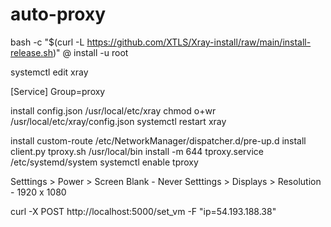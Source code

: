 # auto-proxy

bash -c "$(curl -L https://github.com/XTLS/Xray-install/raw/main/install-release.sh)" @ install -u root

systemctl edit xray

[Service]
Group=proxy

install config.json /usr/local/etc/xray
chmod o+wr /usr/local/etc/xray/config.json
systemctl restart xray

install custom-route /etc/NetworkManager/dispatcher.d/pre-up.d
install client.py tproxy.sh /usr/local/bin
install -m 644 tproxy.service /etc/systemd/system
systemctl enable tproxy

Setttings > Power > Screen Blank - Never
Setttings > Displays > Resolution - 1920 x 1080

curl -X POST http://localhost:5000/set_vm -F "ip=54.193.188.38"
